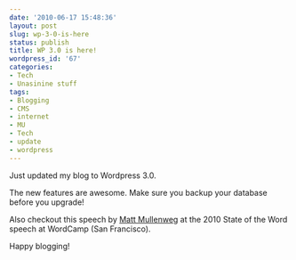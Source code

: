 ```yaml
---
date: '2010-06-17 15:48:36'
layout: post
slug: wp-3-0-is-here
status: publish
title: WP 3.0 is here!
wordpress_id: '67'
categories:
- Tech
- Unasinine stuff
tags:
- Blogging
- CMS
- internet
- MU
- Tech
- update
- wordpress
---
```




Just updated my blog to Wordpress 3.0.

The new features are awesome. Make sure you backup your database before you upgrade!

Also checkout this speech by [Matt Mullenweg](http://ma.tt) at the 2010 State of the Word speech at WordCamp (San Francisco).



Happy blogging!
